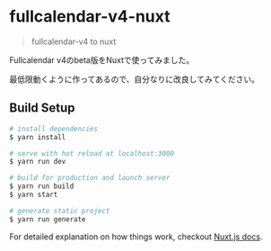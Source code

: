 # fullcalendar-v4-nuxt

> fullcalendar-v4 to nuxt

Fullcalendar v4のbeta版をNuxtで使ってみました。

最低限動くように作ってあるので、自分なりに改良してみてください。

## Build Setup

``` bash
# install dependencies
$ yarn install

# serve with hot reload at localhost:3000
$ yarn run dev

# build for production and launch server
$ yarn run build
$ yarn start

# generate static project
$ yarn run generate
```

For detailed explanation on how things work, checkout [Nuxt.js docs](https://nuxtjs.org).
